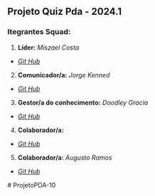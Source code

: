 ## Projeto Quiz Pda - 2024.1

### Itegrantes Squad:
1. **Líder:** _Miszael Costa_
- _[Git Hub](https://github.com/minu1123)_
2. **Comunicador/a:** _Jorge Kenned_
- _[Git Hub](#)_
3. **Gestor/a do conhecimento:** _Doodley Gracia_
- _[Git Hub](https://github.com/DoodleyGracia)_
4. **Colaborador/a:**
- _[Git Hub](#)_
5. **Colaborador/a:** _Augusto Ramos_
- _[Git Hub](https://github.com/Augusto-Ramos)_

<p></p>#   P r o j e t o P D A - 1 0  
 
